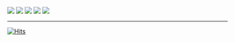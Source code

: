<img src="https://img.shields.io/badge/java-007396?style=flat-square&logo=java&logoColor=white">&nbsp;<img src="https://img.shields.io/badge/spring-6DB33F?style=flat-square&logo=spring&logoColor=white">&nbsp;<img src="https://img.shields.io/badge/html5-E34F26?style=flat-square&logo=html5&logoColor=white">&nbsp;<img src="https://img.shields.io/badge/css-1572B6?style=flat-square&logo=css3&logoColor=white">&nbsp;<img src="https://img.shields.io/badge/jquery-0769AD?style=flat-square&logo=jquery&logoColor=white">
<hr>

[![Hits](https://hits.seeyoufarm.com/api/count/incr/badge.svg?url=https%3A%2F%2Fgithub.com%2Fparkjongheon&count_bg=%233DACC8&title_bg=%23555555&icon=&icon_color=%23E7E7E7&title=hits&edge_flat=false)](https://hits.seeyoufarm.com)
<!--
**parkjonheon/parkjonheon** is a ✨ _special_ ✨ repository because its `README.md` (this file) appears on your GitHub profile.

Here are some ideas to get you started:

- 🔭 I’m currently working on ...
- 🌱 I’m currently learning ...
- 👯 I’m looking to collaborate on ...
- 🤔 I’m looking for help with ...
- 💬 Ask me about ...
- 📫 How to reach me: ...
- 😄 Pronouns: ...
- ⚡ Fun fact: ...
-->
